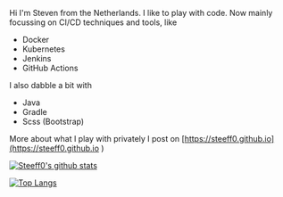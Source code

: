 Hi I'm Steven from the Netherlands. I like to play with code. Now mainly focussing on CI/CD techniques and tools, like
- Docker
- Kubernetes
- Jenkins
- GitHub Actions

I also dabble a bit with
- Java
- Gradle
- Scss (Bootstrap)

More about what I play with privately I post on [https://steeff0.github.io](https://steeff0.github.io )

[![Steeff0's github stats](https://github-readme-stats.vercel.app/api?username=Steeff0&theme=dark&show_icons=true)](https://github.com/Steeff0)

[![Top Langs](https://github-readme-stats.vercel.app/api/top-langs/?username=Steeff0)](https://github.com/Steeff0)

<!--
Hi there 👋
**Steeff0/Steeff0** is a ✨ _special_ ✨ repository because its `README.md` (this file) appears on your GitHub profile.

Here are some ideas to get you started:

- 🔭 I’m currently working on ...
- 🌱 I’m currently learning ...
- 👯 I’m looking to collaborate on ...
- 🤔 I’m looking for help with ...
- 💬 Ask me about ...
- 📫 How to reach me: ...
- 😄 Pronouns: ...
- ⚡ Fun fact: ...
-->

